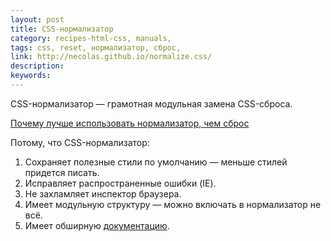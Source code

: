 ```yaml
---
layout: post
title: CSS-нормализатор
category: recipes-html-css, manuals, 
tags: css, reset, нормализатор, сброс, 
link: http://necolas.github.io/normalize.css/
description: 
keywords: 
---
```


<p>CSS-нормализатор — грамотная модульная замена CSS-сброса.</p>
<div class="panel panel-code"><div class="panel-heading"><p class="panel-title"><a href="#collapse_64" data-toggle="collapse" class="local-link">Почему лучше использовать нормализатор, чем сброс
</a></p></div><div class="panel-collapse collapse" id="collapse_64"><div class="panel-body">
<p>Потому, что CSS-нормализатор:</p>
<ol>
<li>Сохраняет полезные стили по умолчанию — меньше стилей придется писать.</li>
<li>Исправляет распространенные ошибки (IE).</li>
<li>Не захламляет инспектор браузера.</li>
<li>Имеет модульную структуру — можно включать в нормализатор не всё.</li>
<li>Имеет обширную <a href="https://github.com/necolas/normalize.css/wiki">документацию</a>.</li>
</ol>
</div></div></div>
